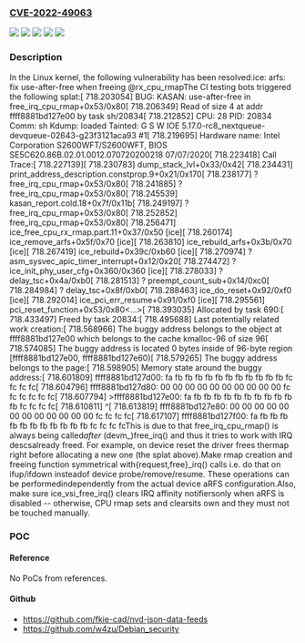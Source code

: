 ### [CVE-2022-49063](https://cve.mitre.org/cgi-bin/cvename.cgi?name=CVE-2022-49063)
![](https://img.shields.io/static/v1?label=Product&message=Linux&color=blue)
![](https://img.shields.io/static/v1?label=Version&message=&color=brightgreen)
![](https://img.shields.io/static/v1?label=Version&message=28bf26724fdb0e02267d19e280d6717ee810a10d%20&color=brightgreen)
![](https://img.shields.io/static/v1?label=Version&message=5.8%20&color=brightgreen)
![](https://img.shields.io/static/v1?label=Vulnerability&message=n%2Fa&color=blue)

### Description

In the Linux kernel, the following vulnerability has been resolved:ice: arfs: fix use-after-free when freeing @rx_cpu_rmapThe CI testing bots triggered the following splat:[  718.203054] BUG: KASAN: use-after-free in free_irq_cpu_rmap+0x53/0x80[  718.206349] Read of size 4 at addr ffff8881bd127e00 by task sh/20834[  718.212852] CPU: 28 PID: 20834 Comm: sh Kdump: loaded Tainted: G S      W IOE     5.17.0-rc8_nextqueue-devqueue-02643-g23f3121aca93 #1[  718.219695] Hardware name: Intel Corporation S2600WFT/S2600WFT, BIOS SE5C620.86B.02.01.0012.070720200218 07/07/2020[  718.223418] Call Trace:[  718.227139][  718.230783]  dump_stack_lvl+0x33/0x42[  718.234431]  print_address_description.constprop.9+0x21/0x170[  718.238177]  ? free_irq_cpu_rmap+0x53/0x80[  718.241885]  ? free_irq_cpu_rmap+0x53/0x80[  718.245539]  kasan_report.cold.18+0x7f/0x11b[  718.249197]  ? free_irq_cpu_rmap+0x53/0x80[  718.252852]  free_irq_cpu_rmap+0x53/0x80[  718.256471]  ice_free_cpu_rx_rmap.part.11+0x37/0x50 [ice][  718.260174]  ice_remove_arfs+0x5f/0x70 [ice][  718.263810]  ice_rebuild_arfs+0x3b/0x70 [ice][  718.267419]  ice_rebuild+0x39c/0xb60 [ice][  718.270974]  ? asm_sysvec_apic_timer_interrupt+0x12/0x20[  718.274472]  ? ice_init_phy_user_cfg+0x360/0x360 [ice][  718.278033]  ? delay_tsc+0x4a/0xb0[  718.281513]  ? preempt_count_sub+0x14/0xc0[  718.284984]  ? delay_tsc+0x8f/0xb0[  718.288463]  ice_do_reset+0x92/0xf0 [ice][  718.292014]  ice_pci_err_resume+0x91/0xf0 [ice][  718.295561]  pci_reset_function+0x53/0x80<...>[  718.393035] Allocated by task 690:[  718.433497] Freed by task 20834:[  718.495688] Last potentially related work creation:[  718.568966] The buggy address belongs to the object at ffff8881bd127e00                which belongs to the cache kmalloc-96 of size 96[  718.574085] The buggy address is located 0 bytes inside of                96-byte region [ffff8881bd127e00, ffff8881bd127e60)[  718.579265] The buggy address belongs to the page:[  718.598905] Memory state around the buggy address:[  718.601809]  ffff8881bd127d00: fa fb fb fb fb fb fb fb fb fb fb fb fc fc fc fc[  718.604796]  ffff8881bd127d80: 00 00 00 00 00 00 00 00 00 00 fc fc fc fc fc fc[  718.607794] >ffff8881bd127e00: fa fb fb fb fb fb fb fb fb fb fb fb fc fc fc fc[  718.610811]                    ^[  718.613819]  ffff8881bd127e80: 00 00 00 00 00 00 00 00 00 00 00 00 fc fc fc fc[  718.617107]  ffff8881bd127f00: fa fb fb fb fb fb fb fb fb fb fb fb fc fc fc fcThis is due to that free_irq_cpu_rmap() is always being called*after* (devm_)free_irq() and thus it tries to work with IRQ descsalready freed. For example, on device reset the driver frees thermap right before allocating a new one (the splat above).Make rmap creation and freeing function symmetrical with{request,free}_irq() calls i.e. do that on ifup/ifdown insteadof device probe/remove/resume. These operations can be performedindependently from the actual device aRFS configuration.Also, make sure ice_vsi_free_irq() clears IRQ affinity notifiersonly when aRFS is disabled -- otherwise, CPU rmap sets and clearsits own and they must not be touched manually.

### POC

#### Reference
No PoCs from references.

#### Github
- https://github.com/fkie-cad/nvd-json-data-feeds
- https://github.com/w4zu/Debian_security

